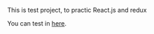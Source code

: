 This is test project, to practic React.js and redux

You can test in [here](https://water34545.github.io/restore/).